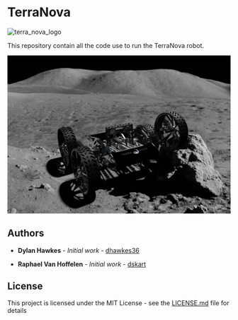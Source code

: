 # TerraNova

![terra_nova_logo](/Images/terranova.png)

This repository contain all the code use to run the TerraNova robot.

![moon_rover](/Images/moon_rover.jpg)

## Authors

* **Dylan Hawkes** - *Initial work* - [dhawkes36](https://github.com/dhawkes36)

* **Raphael Van Hoffelen** - *Initial work* - [dskart](https://github.com/dskart)


## License

This project is licensed under the MIT License - see the [LICENSE.md](LICENSE.md) file for details
